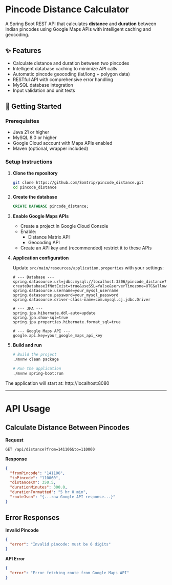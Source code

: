 # Pincode Distance Calculator

A Spring Boot REST API that calculates **distance** and **duration** between Indian pincodes using Google Maps APIs with intelligent caching and geocoding.

## ✨ Features
- Calculate distance and duration between two pincodes
- Intelligent database caching to minimize API calls
- Automatic pincode geocoding (lat/long + polygon data)
- RESTful API with comprehensive error handling
- MySQL database integration
- Input validation and unit tests

## 🚀 Getting Started

### Prerequisites
- Java 21 or higher
- MySQL 8.0 or higher
- Google Cloud account with Maps APIs enabled
- Maven (optional, wrapper included)

### Setup Instructions

1. **Clone the repository**
   ```bash
   git clone https://github.com/Somtrip/pincode_distance.git
   cd pincode_distance
   ```

2. **Create the database**
   ```sql
   CREATE DATABASE pincode_distance;
   ```

3. **Enable Google Maps APIs**
   - Create a project in Google Cloud Console
   - Enable:
     - Distance Matrix API
     - Geocoding API
   - Create an API key and (recommended) restrict it to these APIs

4. **Application configuration**

   Update `src/main/resources/application.properties` with your settings:
   ```properties
   # --- Database ---
   spring.datasource.url=jdbc:mysql://localhost:3306/pincode_distance?createDatabaseIfNotExist=true&useSSL=false&serverTimezone=UTC&allowPublicKeyRetrieval=true
   spring.datasource.username=your_mysql_username
   spring.datasource.password=your_mysql_password
   spring.datasource.driver-class-name=com.mysql.cj.jdbc.Driver

   # --- JPA ---
   spring.jpa.hibernate.ddl-auto=update
   spring.jpa.show-sql=true
   spring.jpa.properties.hibernate.format_sql=true

   # --- Google Maps API ---
   google.api.key=your_google_maps_api_key
   ```

5. **Build and run**
   ```bash
   # Build the project
   ./mvnw clean package

   # Run the application
   ./mvnw spring-boot:run
   ```

The application will start at: http://localhost:8080

---

# API Usage

## Calculate Distance Between Pincodes

**Request**
```http
GET /api/distance?from=141106&to=110060
```

**Response**
```json
{
  "fromPincode": "141106",
  "toPincode": "110060",
  "distanceKm": 350.5,
  "durationMinutes": 300.0,
  "durationFormatted": "5 hr 0 min",
  "routeJson": "{...raw Google API response...}"
}
```

## Error Responses

**Invalid Pincode**
```json
{
  "error": "Invalid pincode: must be 6 digits"
}
```

**API Error**
```json
{
  "error": "Error fetching route from Google Maps API"
}
```
